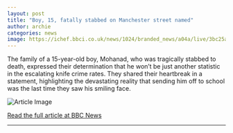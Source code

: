 ```yaml
---
layout: post
title: "Boy, 15, fatally stabbed on Manchester street named"
author: archie
categories: news
image: https://ichef.bbci.co.uk/news/1024/branded_news/a04a/live/3bc25ad0-9338-11f0-9cf6-cbf3e73ce2b9.png
---
```

The family of a 15-year-old boy, Mohanad, who was tragically stabbed to death, expressed their determination that he won’t be just another statistic in the escalating knife crime rates. They shared their heartbreak in a statement, highlighting the devastating reality that sending him off to school was the last time they saw his smiling face.

![Article Image](https://ichef.bbci.co.uk/news/1024/branded_news/a04a/live/3bc25ad0-9338-11f0-9cf6-cbf3e73ce2b9.png)

[Read the full article at BBC News](https://www.bbc.com/news/articles/c30685178rdo?at_medium=RSS&at_campaign=rss)

---
